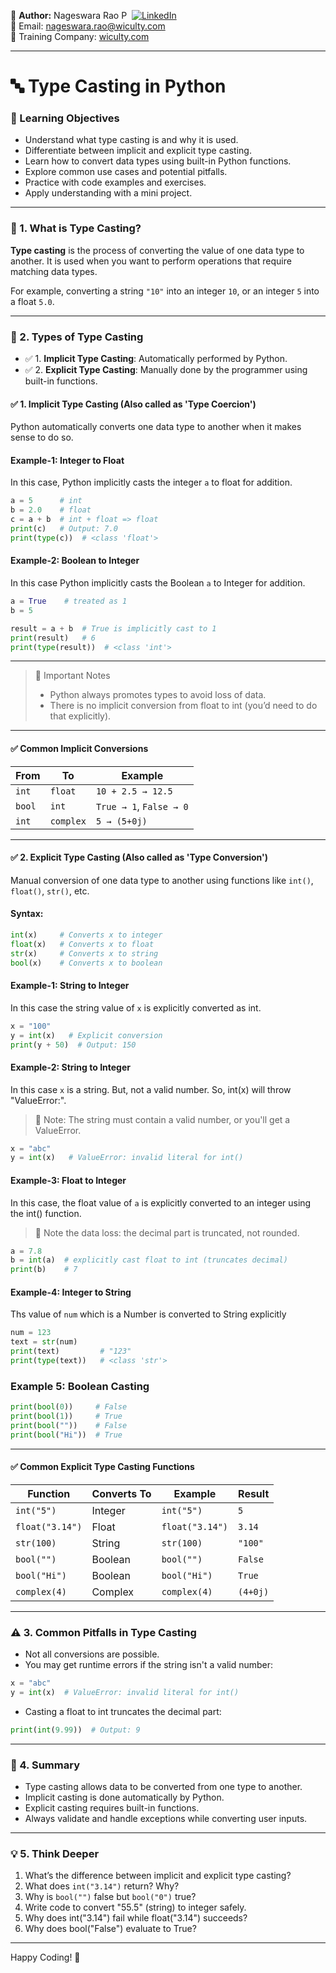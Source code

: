 👤 **Author:** Nageswara Rao P &nbsp;[![LinkedIn](https://img.shields.io/badge/LinkedIn-%230077B5.svg?style=flat-square&logo=linkedin&logoColor=white)](https://www.linkedin.com/in/nageshvkn)  
📧 Email: [nageswara.rao@wiculty.com](mailto:nageswara.rao@wiculty.com)  
🏢 Training Company: [wiculty.com](https://wiculty.com)

---

# 🔤 Type Casting in Python

### 🎯 Learning Objectives
- Understand what type casting is and why it is used.
- Differentiate between implicit and explicit type casting.
- Learn how to convert data types using built-in Python functions.
- Explore common use cases and potential pitfalls.
- Practice with code examples and exercises.
- Apply understanding with a mini project.

---

### 📘 1. What is Type Casting?

**Type casting** is the process of converting the value of one data type to another. It is used when you want to perform operations that require matching data types.

For example, converting a string `"10"` into an integer `10`, or an integer `5` into a float `5.0`.

---

### 🔄 2. Types of Type Casting

- ✅ 1. **Implicit Type Casting**: Automatically performed by Python.
- ✅ 2. **Explicit Type Casting**: Manually done by the programmer using built-in functions.


#### ✅ 1. Implicit Type Casting (Also called as 'Type Coercion')

Python automatically converts one data type to another when it makes sense to do so.

#### Example-1: Integer to Float
In this case, Python implicitly casts the integer `a` to float for addition.

```python
a = 5      # int
b = 2.0    # float
c = a + b  # int + float => float
print(c)   # Output: 7.0
print(type(c))  # <class 'float'>
```

#### Example-2: Boolean to Integer
In this case Python implicitly casts the Boolean `a` to Integer for addition.

```python
a = True    # treated as 1
b = 5

result = a + b  # True is implicitly cast to 1
print(result)   # 6
print(type(result))  # <class 'int'>
```

---

> 🚫 Important Notes
> - Python always promotes types to avoid loss of data.
> - There is no implicit conversion from float to int (you’d need to do that explicitly).

---

#### ✅ Common Implicit Conversions

| From   | To      | Example             |
|--------|---------|---------------------|
| `int`  | `float` | `10 + 2.5 → 12.5`   |
| `bool` | `int`   | `True → 1`, `False → 0` |
| `int`  | `complex` | `5 → (5+0j)`     |

---

#### ✅ 2. Explicit Type Casting (Also called as 'Type Conversion')

Manual conversion of one data type to another using functions like `int()`, `float()`, `str()`, etc.

#### Syntax:
```python
int(x)     # Converts x to integer
float(x)   # Converts x to float
str(x)     # Converts x to string
bool(x)    # Converts x to boolean
```

#### Example-1: String to Integer
In this case the string value of `x` is explicitly converted as int.

```python
x = "100"
y = int(x)   # Explicit conversion
print(y + 50)  # Output: 150
```

#### Example-2: String to Integer
In this case `x` is a string. But, not a valid number. So, int(x) will throw "ValueError:".
> 🚫 Note: The string must contain a valid number, or you'll get a ValueError.

```python
x = "abc"
y = int(x)   # ValueError: invalid literal for int()
```

#### Example-3: Float to Integer
In this case, the float value of `a` is explicitly converted to an integer using the int() function.
> 🚫 Note the data loss: the decimal part is truncated, not rounded.

```python
a = 7.8
b = int(a)  # explicitly cast float to int (truncates decimal)
print(b)    # 7
```

#### Example-4: Integer to String
Ths value of `num` which is a Number is converted to String explicitly

```python
num = 123
text = str(num)
print(text)         # "123"
print(type(text))   # <class 'str'>
```

### Example 5: Boolean Casting
```python
print(bool(0))     # False
print(bool(1))     # True
print(bool(""))    # False
print(bool("Hi"))  # True
```
---

#### ✅ Common Explicit Type Casting Functions

| Function         | Converts To | Example           | Result     |
|------------------|-------------|-------------------|------------|
| `int("5")`       | Integer     | `int("5")`        | `5`        |
| `float("3.14")`  | Float       | `float("3.14")`   | `3.14`     |
| `str(100)`       | String      | `str(100)`        | `"100"`    |
| `bool("")`       | Boolean     | `bool("")`        | `False`    |
| `bool("Hi")`     | Boolean     | `bool("Hi")`      | `True`     |
| `complex(4)`     | Complex     | `complex(4)`      | `(4+0j)`    |

---

### ⚠️ 3. Common Pitfalls in Type Casting

- Not all conversions are possible.
- You may get runtime errors if the string isn't a valid number:
```python
x = "abc"
y = int(x)  # ValueError: invalid literal for int()
```

- Casting a float to int truncates the decimal part:
```python
print(int(9.99))  # Output: 9
```
---

### 🧠 4. Summary

- Type casting allows data to be converted from one type to another.
- Implicit casting is done automatically by Python.
- Explicit casting requires built-in functions.
- Always validate and handle exceptions while converting user inputs.

---

### 💡 5. Think Deeper
1. What’s the difference between implicit and explicit type casting?
2. What does `int("3.14")` return? Why?
3. Why is `bool("")` false but `bool("0")` true?
4. Write code to convert "55.5" (string) to integer safely.
5. Why does int("3.14") fail while float("3.14") succeeds?
6. Why does bool("False") evaluate to True?
---

Happy Coding! 🚀
